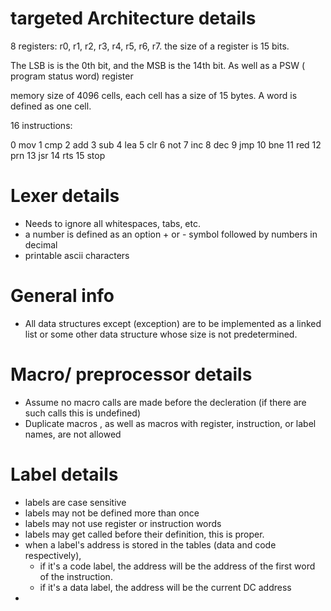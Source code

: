 # targeted Architecture details

8 registers: r0, r1, r2, r3, r4, r5, r6, r7.
the size of a register is 15 bits.

The LSB is is the 0th bit, and the MSB is the 14th bit. 
As well as a PSW ( program status word) register

memory size of 4096 cells, each cell has a size of 15 bytes. A word is defined as one cell.

16 instructions:

0 mov
1 cmp
2 add
3 sub
4 lea
5 clr
6 not
7 inc
8 dec
9 jmp
10 bne
11 red
12 prn
13 jsr
14 rts
15 stop

 


# Lexer details
- Needs to ignore all whitespaces, tabs, etc.
- a number is defined as an option + or - symbol followed by numbers in decimal
- printable ascii characters

# General info

- All data structures except (exception) are to be implemented as a linked list or some other data structure whose size is not predetermined.

# Macro/ preprocessor details
- Assume no macro calls are made before the decleration (if there are such calls this is undefined)
- Duplicate macros , as well as macros with register, instruction, or label names, are not allowed


# Label details
- labels are case sensitive
- labels may not be defined more than once
- labels may not use register or instruction words
- labels may get called before their definition, this is proper.
- when a label's address is stored in the tables (data and code respectively),
    - if it's a code label, the address will be the address of the first word of the instruction. 
    - if it's a data label, the address will be the current DC address 
- 
